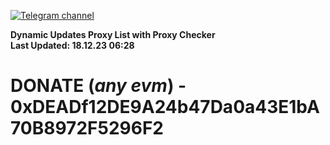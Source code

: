 [![Telegram channel](https://img.shields.io/endpoint?url=https://runkit.io/damiankrawczyk/telegram-badge/branches/master?url=https://t.me/n4z4v0d)](https://t.me/n4z4v0d) 

**Dynamic Updates Proxy List with Proxy Checker**  
**Last Updated: 18.12.23 06:28**

# DONATE (_any evm_) - 0xDEADf12DE9A24b47Da0a43E1bA70B8972F5296F2
